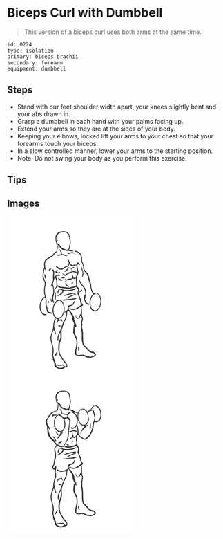 # Biceps Curl with Dumbbell
> This version of a biceps curl uses both arms at the same time.

``` 
id: 0224 
type: isolation 
primary: biceps brachii 
secondary: forearm 
equipment: dumbbell 
``` 

## Steps

 - Stand with our feet shoulder width apart, your knees slightly bent and your abs drawn in.
 - Grasp a dumbbell in each hand with your palms facing up.
 - Extend your arms so they are at the sides of your body.
 - Keeping your elbows, locked lift your arms to your chest so that your forearms touch your biceps.
 - In a slow controlled manner, lower your arms to the starting position.
 - Note: Do not swing your body as you perform this exercise.

## Tips


## Images

<svg width="221pt" height="275pt" viewBox="0 0 221 275" xmlns="http://www.w3.org/2000/svg">
  <g fill="#FFF">
    <path d="M0 0h221v275H0V0m83.84 37.02c.26 4.32-.04 9.31 3.68 12.35-.23 3.53.23 7.1-.39 10.61-4.23 1.48-7.01 5.11-9.72 8.45-4.47 1.31-8.1 4.36-11.39 7.54-2.42 3.49-2.48 8.07-1.56 12.08-2 4.7-2.63 9.81-3.07 14.86-.6 5.75 5.05 10.25 3.64 16.03-1.46 6.65-1.78 13.77.43 20.3-5.41 2.1-7.62 8.02-8.8 13.25-1.22 5.98.07 12.99 4.55 17.37 1.89 1.7 6.77 2.95 7.18-.59-3.56 1.15-7.39-.75-8.73-4.21-3.7-8.38-1.52-19.42 6.16-24.85 1.33 4.17.56 8.47.63 12.73 1.34 3.74 1.86 7.64 2.24 11.57 1.17 4.24 6.4 4.16 9.9 4.79-.82-4.06-6.51-1.74-8.13-4.97-.54-3.08-.32-6.31-1.64-9.21-1.35-2.83-.31-5.98-.52-8.95-.35-5.51-2.89-10.66-2.87-16.22-.43-6.11 1.53-11.99 2.32-17.98-.44.4-1.31 1.18-1.75 1.58-.9-4.22-3.77-8.12-2.85-12.59.66-3.28.72-6.66 1.73-9.85.54.64 1.61 1.94 2.15 2.59-.48-4.98-2.51-10.25-.45-15.12 2.36-3.35 5.88-5.84 9.62-7.48 2.53-.95 3.68-3.58 5.56-5.33 1.6-1.73 3.86-2.87 5.11-4.91 1.15-3.67 2.11-7.6 1.22-11.45.58.49 1.74 1.46 2.32 1.95 1.69 6.14 8.66 8.66 14.47 8.37-.13 1.48.21 2.84 1.03 4.07l-.68 2.13c-2.97 3.06-6.82-1.17-10.45-.05 1.31-3.42-1.84-5.85-3.49-8.43-.2-.13-.61-.4-.81-.54 1.53 2.85 2.33 6.02 3.89 8.85-2.6.55-5.21 1.12-7.82 1.65 1.29 2.04 3.73.61 5.55.42 3.32-.99 6.83-.15 9.87 1.31 1.82-.44 3.04-1.75 3.75-3.44 2.77-.84 5.53-2.12 8.5-1.83 2.06.38 3.41 2.42 5.47 2.67-2.15-1.13-4.34-2.32-5.67-4.45-2.74-.16-5.29.86-7.77 1.87-.04-1.42-.09-2.83-.15-4.24 2.92 1.02 5.99 1.75 9.07 1-1.51-2.7-5.53-.37-7.74-2.26 1.51-3.65 1.89-7.61 2.59-11.47.86-5.15-1.4-10.07-2.06-15.1-2.19-5.81-9.58-6.61-14.87-5.52-5.14.63-9.72 5.31-9.25 10.65m32.29 24.37c4.75-.6 9.7 2.65 11.46 7.06 1.71 3.12.82 6.74 1.19 10.1 1.5 3.33 3.48 6.67 3.28 10.47-.37 3.22 1.47 6.07 3.71 8.2 2.74 2.56 3.83 6.28 4.63 9.83 1.32 5.69 3.89 11.06 4.53 16.91.61 3.59 1.61 7.4 3.93 10.27l.39.59c-6.75 6.08-7.79 16.98-4.1 24.98 1.58 3.91 6.39 6.91 10.4 4.53 5.02-3.36 7.37-9.61 7.65-15.46.24-4.86-.52-10.31-4.13-13.88-2.38-2.28-5.96-2.24-8.86-1.23-1.5-3.88-4.08-7.41-4.14-11.72-.06-5.92-2.96-11.2-3.95-16.94-.45-2.09-1.15-4.14-2.22-6-1.59-2.69-4.94-4.1-5.79-7.26-.9-3.98-1.07-8.19-3.06-11.84-1.34-2.1-.84-4.63-.98-6.97.07-3.72-1.82-7.17-4.14-9.95-2.12-1.61-4.66-2.55-7.13-3.46-.89.59-1.77 1.19-2.67 1.77m-10.82 12.63c-.11 2.46 1.26 4.62 1.63 6.99-.24 1.36-.69 2.66-1.04 4-2.48 1.18-5.34 1.67-7.43 3.57-2.18 1.88-5.61 2.76-8.22 1.21-2.17-1.1-3.51-3.35-5.71-4.38-.07.36-.23 1.07-.31 1.43 2.88 4.55 9.65 7.74 14.35 3.84 1.88-2.26 4.84-2.52 7.31-3.75 1.53-1.66 2.19-3.88 3.11-5.9-.98-2.45-1.62-5.21-3.69-7.01m15.39 9.83l-2.5.36.7-1.05c-1.68.53-3.36 1.05-5.04 1.58-1.53-.59-2.99-1.5-4.66-1.59-.64 1.84 1.58 2.25 2.81 2.83 2.79.29 5.48-1 8.28-1.03-.22 4.51 2.2 8.65 1.68 13.15-.23 3.15-2.23 5.77-3.69 8.46-.96.1-1.92.21-2.87.32-.37-2.5-1.41-4.78-2.63-6.97.18 2.74.35 5.59-.94 8.12-2.97-.02-6.2-.38-8.53 1.87-1.05-.56-2.09-1.12-3.14-1.67l.24 1.94.66-1c.06 1.22.11 2.44.16 3.66l-1.25-.27c1 .89 2.02 1.76 3.05 2.62-.14-1.36-.31-2.72-.5-4.07 1.34.18 2.57-.14 3.68-.94 2.22-.08 4.56-.02 6.42-1.44 1.33-1.41 2.94-.37 4.41.16.51-.49 1.53-1.47 2.05-1.96-.04 4.29.76 8.53.83 12.82-4.16 2.55-9.13 2.67-13.67 4.18.26-.69.77-2.06 1.02-2.75-2.76-.99-4.58-3.32-5.84-5.87-.23.28-.7.84-.93 1.12.78 2.66 3.08 6.15 6.24 5.58-.71.53-1.41 1.07-2.11 1.6-5.63-2.08-12.38.17-17.21-4.01-.88-4.84.06-10.22-2.92-14.57.49-.53.99-1.04 1.49-1.56 1.95-.1 3.92-.12 5.87.07-.99-1.05-1.69-3.48-3.51-2.22-1.36.9-2.81.09-4.16-.33l.55 2.27-3.12-.32c1.02 3.15 3.33 5.81 3.76 9.15-.01 2.65.09 5.31.29 7.96-.45 2.64-2.51 4.66-3.74 6.96 2.33-.32 2.42-3.7 5.1-3.55-.21-.59-.63-1.77-.84-2.37 2.8 1.52 5.53 3.57 8.89 3.4 4.98-.1 9.93 2.22 14.86.72 3.24-.8 6.62-1.19 9.65-2.7 1.17 1.85 3.99 2.91 3.42 5.5-.04 2.03-.93 3.92-1.07 5.94 1.74 4.44 4.27 8.67 4.79 13.5.09 2.32 1.33 4.28 2.64 6.11-4.34 1.25-6.95 5.54-11.42 6.54-3.47 1.43-7.06-.18-10.4-1.16.22.38.66 1.14.88 1.53 6.25 4.55 14.52.25 19.58-4.21.13 4.56.42 9.11.53 13.67-.49-.11-1.46-.34-1.95-.46-.48 2.32-.93 4.84-2.79 6.5-2.6.33-4.43-2.3-4.72-4.62l-.86.04c.68 2.14 1.16 4.8 3.3 5.98 3.23.63 5.27-2.61 6.17-5.23.91 1.58 2.25 3.1 2.26 5.01.01 3.11-1.87 5.98-1.29 9.12.39 2.65-1.21 5.19-.51 7.84 1.14 5.22 1.83 10.56 1.33 15.9-.62 4.68 1.05 9.19 2.08 13.68 2.04 2.49 4.97 4.18 6.7 6.97 2.51 3.85 6.76 6.81 11.52 6.58.83 1.06 1.61 2.16 2.38 3.27-2.06 1.09-4 2.48-6.27 3.12-3.45-.68-7.21-.25-10.28-2.24-4.83-3.1-10.56.72-15.56-1.69-.17-4.64-.08-9.37 1.52-13.79.63-4.21.4-8.54-.03-12.77-.32-3.03-2.3-5.49-3.29-8.29-1.01-4.99-1.85-10.1-1.1-15.19.38.51 1.16 1.55 1.55 2.07.35-.16 1.07-.48 1.42-.64.53-4.77-3.97-8.23-3.71-13 .31-4.49-2.89-7.9-5.08-11.47-1.51-2.54-5.27-4.17-4.31-7.65-.48-2.25 1.99-2.79 3.42-3.75 4.49.65 5.38-4.2 7.06-7.19-.23-.25-.69-.76-.93-1.01-1.25 2.02-2.48 4.05-3.68 6.1-2.44.36-4.78 1.15-7.1 1.95-.66 2.21-.65 4.53-1 6.8-1.33 2.13-4.01 2.79-5.99 4.16 1.38-6.27.91-13.58-3.46-18.61-1.54-1.85-4.16-1.8-6.25-2.59-1.65.62-3.39 1.23-4.55 2.64-5.27 5.57-6.59 13.86-5.15 21.18.9 4.15 3.37 8.25 7.59 9.67.54.62 1.09 1.24 1.63 1.87l-1.27-.45c-.23 1.75-1.12 3.71-.09 5.39.24-.79.73-2.37.97-3.16 1.89-.49 3.76-1.03 5.66-1.51.67 1.11 1.5 2.08 2.49 2.9-.56-2-1.08-4.19-2.74-5.59-1.02 1.28-2.3 1.77-3.83 1.46-.21-.3-.62-.91-.83-1.22 5.52-1.01 8.4-6.49 9.8-11.41 1.01-.05 3.04-.13 4.05-.17-.7 5.37-1.52 11.01-4.75 15.53-3.33 6.41-4.16 13.93-8.13 20.07-2.03 3.64-2.51 7.87-2.65 11.96-.15 1.13.26 2.01 1.25 2.65.84-5.15.26-10.76 3.65-15.17.13 2.81.54 5.62.32 8.44-.36 3.61-2.42 6.71-3.32 10.17-1.16 8.8-.98 18.75 5.04 25.87 2.09 5.06 6.92 8.28 8.94 13.36-1.84 3.14-4.89.06-5.39-2.42-2.05.06-4.04.54-6.06.77-1.92-.05-4.39-1.04-5.36 1.33 3.46.37 6.98.58 10.39-.39.52.79 1.04 1.59 1.55 2.39-4.03 3.37-11.11 2.32-13.39-2.56-.72-6.03-4.07-11.29-5.13-17.25.21-3.36 1.36-6.68.72-10.06-.44-5.5-2.46-10.67-3.47-16.05-1.24-6.28 1.25-12.38 3.44-18.13 2.17 2.33 1.72 6.28 4.54 8.03-.77-4.21-2.47-8.2-3-12.47-1.59-4.99.78-10.06 2.42-14.72-.48-.15-1.42-.44-1.89-.58-2.17 5.67-2.61 11.71-3.07 17.7-1.71 5.31-3.91 10.56-4.55 16.15.51 6.29 2.81 12.27 3.84 18.48.52 3.86-.13 7.72-.82 11.51.94 2.52 1.54 5.09 1.34 7.81.96 2.71 2.85 5.15 2.73 8.16-.17 3.91 3.8 6.23 6.99 7.37 3.48.76 8.48 1.39 10.74-2.01 1.34-.1 2.79.06 4.02-.61 1.04-1.37.47-3.17.43-4.73-1.73-1.76-2.42-4.28-4.35-5.85-2.48-2.06-3.33-5.32-5.16-7.87-4.87-5.55-4.01-13.56-3.53-20.39.03-4.93 3.76-8.95 3.52-13.9.04-2.35-.13-4.69-.21-7.04-.41-6.42 2.8-12.29 4.43-18.3 4.08-5.31 5.24-12.1 5.4-18.64.76-.55 1.6-.86 2.51-.94 2.04 2.44 3.31 5.39 5.18 7.96 2.04 2.85.52 6.76 2.22 9.77.9 1.98 2.51 3.99 1.66 6.28-1.1 4.36-1.02 8.87-1.29 13.32 1.39 5.03 5.16 9.23 5.53 14.58 1.53 8.13-3.48 15.7-2.13 23.87 3.09 2.74 7.22 2.37 11.04 1.92 3.45-.58 6.16 1.84 9.16 3.02 2.42.08 4.83.43 7.25.49 3.31-1.14 7.38-1.92 8.87-5.53-1.15-1.81-2.51-3.48-4.14-4.87-7.95 1.04-10.64-8.12-16.6-11.34-3.08-8.34-.94-17.41-2.29-26.02-.62-2.5-1.39-4.98-1.32-7.59.24-.53.71-1.61.94-2.15-2.3-3.6 1.22-7.08.77-10.83-.16-2.42-2.28-4.34-1.88-6.85.36-4.7-.21-9.37-.84-14.02 1.03-.64 2.07-1.24 3.13-1.82-.74-1.55-1.69-2.98-2.87-4.22-.57-6.03-3.54-11.34-5.43-16.99.12-2.48 1.9-4.74 1.11-7.28-.3-1.67-2.06-2.5-2.94-3.85-.31-1.38-.31-2.81-.74-4.17-.22-3.62-.25-7.25-.13-10.88.19-3.48 2.86-6.38 2.82-9.88-.65-4.34-2.27-8.53-1.93-12.98 1.17-1.86 3.17.35 4.7.37-.68-2.22-3.24-3.16-3.63-5.55-1.07 1.51-1.62 3.29-2.32 4.99m10.32 13.08c-.1 3.12-.91 6.19-.82 9.32 4.77-6.35.53-14.2-1.92-20.59-.75 4.05 2.01 7.46 2.74 11.27m-21.44-6.37c.72.57 1.45 1.14 2.17 1.71.16.72.48 2.17.65 2.9-1.27 1.19-2.94 1.35-4.56 1.65-1.33 1.15-2.69 2.25-4.49 2.48-.62.77-1.24 1.55-1.85 2.33-1.88-.84-3.69-1.83-5.58-2.65.72 2.73 3.36 3.87 5.83 4.58 1.01-1.99 2.84-3.08 4.9-3.76 1.88-1.63 4.55-1.62 6.51-3.11 2.72.33 5.5.49 7.99 1.76-.79-3.6-5.15-3.36-7.97-2.84.58-1.87-.38-3.36-1.74-4.53.73-.45 2.19-1.33 2.92-1.77 1.25.38 2.5.76 3.76 1.15-.86-.84-1.72-1.68-2.57-2.53-2.49.02-3.41 3.02-5.97 2.63m-6 .97c-.89 2.23-2.88 3.57-4.48 5.24 1.74-.11 3.16-1.19 4.64-1.99 1.13-2.31 2.77-4.31 4.68-6.01-2.09-.29-4.03.83-4.84 2.76m-31.02.23c-.13 1.15-.24 2.31-.31 3.46 1.55-1.59 3.42-2.88 4.72-4.7-1.5.26-3.03.54-4.41 1.24m5.77.64c-.76 1.99 2.14 3.46 1.6 5.56-.59 3.66-.63 7.36-.39 11.06.28 4.89-4.24 8.59-3.65 13.5.42-.86 1.26-2.57 1.69-3.43 2.54 3.41 2.27 7.94 2.36 11.98.36 3.82-2.31 7.12-2.02 10.92.07 3.16 1.23 6.16 2.53 9l.91-.84c-.76-3.9-2.48-7.97-.99-11.93 2.58-6.91.77-14.36-1.2-21.15 1.58-3.23 1.38-7.15 3.2-10.16-2.81-3.53.5-7.94-1.06-11.83-.39-1.33-1.17-3.78-2.98-2.68m5.57 2.58l.16 2.66c2.73 1.91 5.96 1.6 8.96.57-.95-.64-1.83-2.11-3.12-1.23-1.96 1.01-4.59.18-4.86-2.21.66-.08 1.98-.25 2.64-.33-.2-.38-.58-1.16-.78-1.54-1 .69-2 1.38-3 2.08m-19.68 5.53c1.18 2.38-.07 6.06 2.34 7.6l.9-4.01c-.88-1.34-1.28-3.52-3.24-3.59m30.39 6.62c2.23.84 5.6.86 5.8-2.3-.85.21-2.54.62-3.39.82-1.5-.34-2.84-.41-2.41 1.48m1.43 3.43c-2.58-.97-4.99-2.31-7.22-3.93-1.04 3.59 4.82 6.66 7.22 3.93m28.47-1.41c.76 3.12 1.81 6.21 3.3 9.06 2.3 2.47 4.59 4.99 6.26 7.95 1.44 3.13 1.61 6.68 1.58 10.08-1.67-.35-2.98-.07-1.55 1.34-.35 2.28-1.31 4.66-.49 6.95 1.17 3.17 1.67 7.59 5.84 8.02.35.56 1.06 1.69 1.42 2.25.35-.7 1.06-2.12 1.42-2.82-1.44-.64-2.98-1.11-4.32-1.93-.92-2-1.65-4.09-2.78-5.98-.01-4.14 2.52-7.86 1.9-12.06.21-5.91-3.85-10.6-7.74-14.54-1.57-2.8-2.6-5.94-4.84-8.32m-11.96 5.27c-1.17.57-.95 3.65.65 2.27 1.91-.98 1.68-4.75-.65-2.27M102.97 128c-4.59.16-8.75-2.12-13.24-2.7-1.15 2.93-3.78 6.46-1.44 9.48.43-2.75 1.02-5.51 2.59-7.87 1.75.57 3.52 1.06 5.3 1.51-.52 5.44-6.38 6.92-9.98 9.85 2.77.77 5.04-1.52 7.37-2.61 2.56-1.17 3.75-3.86 3.94-6.53 6.4 1.82 13.1.5 19.26-1.56 1.67-.5 2.48-2.17 3.5-3.42-5.35 2.57-11.35 4.04-17.3 3.85m22.16 4.17c1.88-1.31 5.34-2.4 4.75-5.23-2.19 1.08-4.26 2.69-4.75 5.23m-42.71-1.39c.69 6.09-.13 12.16-.25 18.25 3.16-5.23 2.58-11.77 1.41-17.49l-1.16-.76m19.35 5.01c-1.42.3-2.56 1.19-3.35 2.39 5.34-.99 10.51-2.78 15.86-3.67 1.75-.42 4.95.86 5.2-1.9-6.03.03-11.99 1.33-17.71 3.18m6.54 2.71c-2.1 1.12-4.5 2.14-5.62 4.4 3.41-1.22 6.38-3.42 9.84-4.52 2.44-1.12 5.48-1.42 7.17-3.72-4.01.51-7.77 2.11-11.39 3.84m-12.1 6.22c.17.33.51.99.68 1.33 1.39.02 2.78-.02 4.17-.13 5.8-1.26 11.83-.73 17.6-2.28 1.26-.61 2.1-1.79 3.08-2.74-8.27 2.6-17.02 2.54-25.53 3.82m-18.7 5.34c-.18-2.83-.53-5.66-1.13-8.44-1.77 2.68-.46 6.01 1.13 8.44m-6.78-2.92c-.55 1.01-.62 2.79.44 3.49 2.01-.07 1.56-4.52-.44-3.49m-18.42 5.1c.4.66.4.66 0 0M88.78 189c-.59 2.81 3.68 2.77 4.27.49-1.42-.18-2.85-.35-4.27-.49m34.54 37.32c-.6 2.69-.49 5.45 1.07 7.81.33-.12.98-.35 1.3-.47-.54-1.18-1.07-2.37-1.6-3.56.15-1.34.84-2.99-.77-3.78m-40.85 16.4c2.48-.35 3.2-3.12 3.92-5.12.55-.91 1.1-1.83 1.63-2.76-3.59.55-4.49 4.96-5.55 7.88z"/>
    <path d="M87.71 31.66c3.45-3.98 9.28-4.65 14.19-3.81 1.92 1.13 3.61 2.73 4.73 4.67.78 2.47.9 5.1 1.62 7.59 1.5 4.57-.1 9.28-.93 13.81-.23 2.59-3.2 5.01-5.71 3.55-3.24-1.56-7.66-2.21-9.15-5.95-.8-3.19-4.75-3.51-6.1-6.37.57-1.33 1.12-2.67 1.65-4.01l-2.72.52c-.34-3.47.03-7.27 2.42-10zM147.73 138.84c1.74-2.48 4.54-3.78 7.05-5.3 2.4 1.48 4.87 3.23 5.83 6.01 2.49 6.45 1.74 14.27-2.27 19.95-1.66 2.18-4.34 4.43-7.27 3.53-4.08-1.56-6.05-6.02-6.31-10.13-.33-4.79.09-10.04 2.97-14.06zM80.6 166.83c-1.41-8.09 1.66-17.95 10-20.97 3.55 1.66 6.17 4.85 7.01 8.69 1.2 5.87.64 12.42-2.76 17.5-1.94 2.68-5.33 5.05-8.76 3.76-3.38-1.64-4.92-5.47-5.49-8.98z"/>
  </g>
  <g fill="#333">
    <path d="M83.84 37.02c-.47-5.34 4.11-10.02 9.25-10.65 5.29-1.09 12.68-.29 14.87 5.52.66 5.03 2.92 9.95 2.06 15.1-.7 3.86-1.08 7.82-2.59 11.47 2.21 1.89 6.23-.44 7.74 2.26-3.08.75-6.15.02-9.07-1 .06 1.41.11 2.82.15 4.24 2.48-1.01 5.03-2.03 7.77-1.87 1.33 2.13 3.52 3.32 5.67 4.45-2.06-.25-3.41-2.29-5.47-2.67-2.97-.29-5.73.99-8.5 1.83-.71 1.69-1.93 3-3.75 3.44-3.04-1.46-6.55-2.3-9.87-1.31-1.82.19-4.26 1.62-5.55-.42 2.61-.53 5.22-1.1 7.82-1.65-1.56-2.83-2.36-6-3.89-8.85.2.14.61.41.81.54 1.65 2.58 4.8 5.01 3.49 8.43 3.63-1.12 7.48 3.11 10.45.05l.68-2.13c-.82-1.23-1.16-2.59-1.03-4.07-5.81.29-12.78-2.23-14.47-8.37-.58-.49-1.74-1.46-2.32-1.95.89 3.85-.07 7.78-1.22 11.45-1.25 2.04-3.51 3.18-5.11 4.91-1.88 1.75-3.03 4.38-5.56 5.33-3.74 1.64-7.26 4.13-9.62 7.48-2.06 4.87-.03 10.14.45 15.12-.54-.65-1.61-1.95-2.15-2.59-1.01 3.19-1.07 6.57-1.73 9.85-.92 4.47 1.95 8.37 2.85 12.59.44-.4 1.31-1.18 1.75-1.58-.79 5.99-2.75 11.87-2.32 17.98-.02 5.56 2.52 10.71 2.87 16.22.21 2.97-.83 6.12.52 8.95 1.32 2.9 1.1 6.13 1.64 9.21 1.62 3.23 7.31.91 8.13 4.97-3.5-.63-8.73-.55-9.9-4.79-.38-3.93-.9-7.83-2.24-11.57-.07-4.26.7-8.56-.63-12.73-7.68 5.43-9.86 16.47-6.16 24.85 1.34 3.46 5.17 5.36 8.73 4.21-.41 3.54-5.29 2.29-7.18.59-4.48-4.38-5.77-11.39-4.55-17.37 1.18-5.23 3.39-11.15 8.8-13.25-2.21-6.53-1.89-13.65-.43-20.3 1.41-5.78-4.24-10.28-3.64-16.03.44-5.05 1.07-10.16 3.07-14.86-.92-4.01-.86-8.59 1.56-12.08 3.29-3.18 6.92-6.23 11.39-7.54 2.71-3.34 5.49-6.97 9.72-8.45.62-3.51.16-7.08.39-10.61-3.72-3.04-3.42-8.03-3.68-12.35m3.87-5.36c-2.39 2.73-2.76 6.53-2.42 10l2.72-.52c-.53 1.34-1.08 2.68-1.65 4.01 1.35 2.86 5.3 3.18 6.1 6.37 1.49 3.74 5.91 4.39 9.15 5.95 2.51 1.46 5.48-.96 5.71-3.55.83-4.53 2.43-9.24.93-13.81-.72-2.49-.84-5.12-1.62-7.59-1.12-1.94-2.81-3.54-4.73-4.67-4.91-.84-10.74-.17-14.19 3.81z"/>
    <path d="M116.13 61.39c.9-.58 1.78-1.18 2.67-1.77 2.47.91 5.01 1.85 7.13 3.46 2.32 2.78 4.21 6.23 4.14 9.95.14 2.34-.36 4.87.98 6.97 1.99 3.65 2.16 7.86 3.06 11.84.85 3.16 4.2 4.57 5.79 7.26 1.07 1.86 1.77 3.91 2.22 6 .99 5.74 3.89 11.02 3.95 16.94.06 4.31 2.64 7.84 4.14 11.72 2.9-1.01 6.48-1.05 8.86 1.23 3.61 3.57 4.37 9.02 4.13 13.88-.28 5.85-2.63 12.1-7.65 15.46-4.01 2.38-8.82-.62-10.4-4.53-3.69-8-2.65-18.9 4.1-24.98l-.39-.59c-2.32-2.87-3.32-6.68-3.93-10.27-.64-5.85-3.21-11.22-4.53-16.91-.8-3.55-1.89-7.27-4.63-9.83-2.24-2.13-4.08-4.98-3.71-8.2.2-3.8-1.78-7.14-3.28-10.47-.37-3.36.52-6.98-1.19-10.1-1.76-4.41-6.71-7.66-11.46-7.06m31.6 77.45c-2.88 4.02-3.3 9.27-2.97 14.06.26 4.11 2.23 8.57 6.31 10.13 2.93.9 5.61-1.35 7.27-3.53 4.01-5.68 4.76-13.5 2.27-19.95-.96-2.78-3.43-4.53-5.83-6.01-2.51 1.52-5.31 2.82-7.05 5.3zM105.31 74.02c2.07 1.8 2.71 4.56 3.69 7.01-.92 2.02-1.58 4.24-3.11 5.9-2.47 1.23-5.43 1.49-7.31 3.75-4.7 3.9-11.47.71-14.35-3.84.08-.36.24-1.07.31-1.43 2.2 1.03 3.54 3.28 5.71 4.38 2.61 1.55 6.04.67 8.22-1.21 2.09-1.9 4.95-2.39 7.43-3.57.35-1.34.8-2.64 1.04-4-.37-2.37-1.74-4.53-1.63-6.99z"/>
    <path d="M120.7 83.85c.7-1.7 1.25-3.48 2.32-4.99.39 2.39 2.95 3.33 3.63 5.55-1.53-.02-3.53-2.23-4.7-.37-.34 4.45 1.28 8.64 1.93 12.98.04 3.5-2.63 6.4-2.82 9.88-.12 3.63-.09 7.26.13 10.88.43 1.36.43 2.79.74 4.17.88 1.35 2.64 2.18 2.94 3.85.79 2.54-.99 4.8-1.11 7.28 1.89 5.65 4.86 10.96 5.43 16.99 1.18 1.24 2.13 2.67 2.87 4.22-1.06.58-2.1 1.18-3.13 1.82.63 4.65 1.2 9.32.84 14.02-.4 2.51 1.72 4.43 1.88 6.85.45 3.75-3.07 7.23-.77 10.83-.23.54-.7 1.62-.94 2.15-.07 2.61.7 5.09 1.32 7.59 1.35 8.61-.79 17.68 2.29 26.02 5.96 3.22 8.65 12.38 16.6 11.34 1.63 1.39 2.99 3.06 4.14 4.87-1.49 3.61-5.56 4.39-8.87 5.53-2.42-.06-4.83-.41-7.25-.49-3-1.18-5.71-3.6-9.16-3.02-3.82.45-7.95.82-11.04-1.92-1.35-8.17 3.66-15.74 2.13-23.87-.37-5.35-4.14-9.55-5.53-14.58.27-4.45.19-8.96 1.29-13.32.85-2.29-.76-4.3-1.66-6.28-1.7-3.01-.18-6.92-2.22-9.77-1.87-2.57-3.14-5.52-5.18-7.96-.91.08-1.75.39-2.51.94-.16 6.54-1.32 13.33-5.4 18.64-1.63 6.01-4.84 11.88-4.43 18.3.08 2.35.25 4.69.21 7.04.24 4.95-3.49 8.97-3.52 13.9-.48 6.83-1.34 14.84 3.53 20.39 1.83 2.55 2.68 5.81 5.16 7.87 1.93 1.57 2.62 4.09 4.35 5.85.04 1.56.61 3.36-.43 4.73-1.23.67-2.68.51-4.02.61-2.26 3.4-7.26 2.77-10.74 2.01-3.19-1.14-7.16-3.46-6.99-7.37.12-3.01-1.77-5.45-2.73-8.16.2-2.72-.4-5.29-1.34-7.81.69-3.79 1.34-7.65.82-11.51-1.03-6.21-3.33-12.19-3.84-18.48.64-5.59 2.84-10.84 4.55-16.15.46-5.99.9-12.03 3.07-17.7.47.14 1.41.43 1.89.58-1.64 4.66-4.01 9.73-2.42 14.72.53 4.27 2.23 8.26 3 12.47-2.82-1.75-2.37-5.7-4.54-8.03-2.19 5.75-4.68 11.85-3.44 18.13 1.01 5.38 3.03 10.55 3.47 16.05.64 3.38-.51 6.7-.72 10.06 1.06 5.96 4.41 11.22 5.13 17.25 2.28 4.88 9.36 5.93 13.39 2.56-.51-.8-1.03-1.6-1.55-2.39-3.41.97-6.93.76-10.39.39.97-2.37 3.44-1.38 5.36-1.33 2.02-.23 4.01-.71 6.06-.77.5 2.48 3.55 5.56 5.39 2.42-2.02-5.08-6.85-8.3-8.94-13.36-6.02-7.12-6.2-17.07-5.04-25.87.9-3.46 2.96-6.56 3.32-10.17.22-2.82-.19-5.63-.32-8.44-3.39 4.41-2.81 10.02-3.65 15.17-.99-.64-1.4-1.52-1.25-2.65.14-4.09.62-8.32 2.65-11.96 3.97-6.14 4.8-13.66 8.13-20.07 3.23-4.52 4.05-10.16 4.75-15.53-1.01.04-3.04.12-4.05.17-1.4 4.92-4.28 10.4-9.8 11.41.21.31.62.92.83 1.22 1.53.31 2.81-.18 3.83-1.46 1.66 1.4 2.18 3.59 2.74 5.59-.99-.82-1.82-1.79-2.49-2.9-1.9.48-3.77 1.02-5.66 1.51-.24.79-.73 2.37-.97 3.16-1.03-1.68-.14-3.64.09-5.39l1.27.45c-.54-.63-1.09-1.25-1.63-1.87-4.22-1.42-6.69-5.52-7.59-9.67-1.44-7.32-.12-15.61 5.15-21.18 1.16-1.41 2.9-2.02 4.55-2.64 2.09.79 4.71.74 6.25 2.59 4.37 5.03 4.84 12.34 3.46 18.61 1.98-1.37 4.66-2.03 5.99-4.16.35-2.27.34-4.59 1-6.8 2.32-.8 4.66-1.59 7.1-1.95 1.2-2.05 2.43-4.08 3.68-6.1.24.25.7.76.93 1.01-1.68 2.99-2.57 7.84-7.06 7.19-1.43.96-3.9 1.5-3.42 3.75-.96 3.48 2.8 5.11 4.31 7.65 2.19 3.57 5.39 6.98 5.08 11.47-.26 4.77 4.24 8.23 3.71 13-.35.16-1.07.48-1.42.64-.39-.52-1.17-1.56-1.55-2.07-.75 5.09.09 10.2 1.1 15.19.99 2.8 2.97 5.26 3.29 8.29.43 4.23.66 8.56.03 12.77-1.6 4.42-1.69 9.15-1.52 13.79 5 2.41 10.73-1.41 15.56 1.69 3.07 1.99 6.83 1.56 10.28 2.24 2.27-.64 4.21-2.03 6.27-3.12-.77-1.11-1.55-2.21-2.38-3.27-4.76.23-9.01-2.73-11.52-6.58-1.73-2.79-4.66-4.48-6.7-6.97-1.03-4.49-2.7-9-2.08-13.68.5-5.34-.19-10.68-1.33-15.9-.7-2.65.9-5.19.51-7.84-.58-3.14 1.3-6.01 1.29-9.12-.01-1.91-1.35-3.43-2.26-5.01-.9 2.62-2.94 5.86-6.17 5.23-2.14-1.18-2.62-3.84-3.3-5.98l.86-.04c.29 2.32 2.12 4.95 4.72 4.62 1.86-1.66 2.31-4.18 2.79-6.5.49.12 1.46.35 1.95.46-.11-4.56-.4-9.11-.53-13.67-5.06 4.46-13.33 8.76-19.58 4.21-.22-.39-.66-1.15-.88-1.53 3.34.98 6.93 2.59 10.4 1.16 4.47-1 7.08-5.29 11.42-6.54-1.31-1.83-2.55-3.79-2.64-6.11-.52-4.83-3.05-9.06-4.79-13.5.14-2.02 1.03-3.91 1.07-5.94.57-2.59-2.25-3.65-3.42-5.5-3.03 1.51-6.41 1.9-9.65 2.7-4.93 1.5-9.88-.82-14.86-.72-3.36.17-6.09-1.88-8.89-3.4.21.6.63 1.78.84 2.37-2.68-.15-2.77 3.23-5.1 3.55 1.23-2.3 3.29-4.32 3.74-6.96-.2-2.65-.3-5.31-.29-7.96-.43-3.34-2.74-6-3.76-9.15l3.12.32-.55-2.27c1.35.42 2.8 1.23 4.16.33 1.82-1.26 2.52 1.17 3.51 2.22-1.95-.19-3.92-.17-5.87-.07-.5.52-1 1.03-1.49 1.56 2.98 4.35 2.04 9.73 2.92 14.57 4.83 4.18 11.58 1.93 17.21 4.01.7-.53 1.4-1.07 2.11-1.6-3.16.57-5.46-2.92-6.24-5.58.23-.28.7-.84.93-1.12 1.26 2.55 3.08 4.88 5.84 5.87-.25.69-.76 2.06-1.02 2.75 4.54-1.51 9.51-1.63 13.67-4.18-.07-4.29-.87-8.53-.83-12.82-.52.49-1.54 1.47-2.05 1.96-1.47-.53-3.08-1.57-4.41-.16-1.86 1.42-4.2 1.36-6.42 1.44-1.11.8-2.34 1.12-3.68.94.19 1.35.36 2.71.5 4.07-1.03-.86-2.05-1.73-3.05-2.62l1.25.27c-.05-1.22-.1-2.44-.16-3.66l-.66 1-.24-1.94c1.05.55 2.09 1.11 3.14 1.67 2.33-2.25 5.56-1.89 8.53-1.87 1.29-2.53 1.12-5.38.94-8.12 1.22 2.19 2.26 4.47 2.63 6.97.95-.11 1.91-.22 2.87-.32 1.46-2.69 3.46-5.31 3.69-8.46.52-4.5-1.9-8.64-1.68-13.15-2.8.03-5.49 1.32-8.28 1.03-1.23-.58-3.45-.99-2.81-2.83 1.67.09 3.13 1 4.66 1.59 1.68-.53 3.36-1.05 5.04-1.58l-.7 1.05 2.5-.36m-40.1 82.98c.57 3.51 2.11 7.34 5.49 8.98 3.43 1.29 6.82-1.08 8.76-3.76 3.4-5.08 3.96-11.63 2.76-17.5-.84-3.84-3.46-7.03-7.01-8.69-8.34 3.02-11.41 12.88-10 20.97z"/>
    <path d="M131.02 96.93c-.73-3.81-3.49-7.22-2.74-11.27 2.45 6.39 6.69 14.24 1.92 20.59-.09-3.13.72-6.2.82-9.32zM109.58 90.56c2.56.39 3.48-2.61 5.97-2.63.85.85 1.71 1.69 2.57 2.53-1.26-.39-2.51-.77-3.76-1.15-.73.44-2.19 1.32-2.92 1.77 1.36 1.17 2.32 2.66 1.74 4.53 2.82-.52 7.18-.76 7.97 2.84-2.49-1.27-5.27-1.43-7.99-1.76-1.96 1.49-4.63 1.48-6.51 3.11-2.06.68-3.89 1.77-4.9 3.76-2.47-.71-5.11-1.85-5.83-4.58 1.89.82 3.7 1.81 5.58 2.65.61-.78 1.23-1.56 1.85-2.33 1.8-.23 3.16-1.33 4.49-2.48 1.62-.3 3.29-.46 4.56-1.65-.17-.73-.49-2.18-.65-2.9-.72-.57-1.45-1.14-2.17-1.71z"/>
    <path d="M103.58 91.53c.81-1.93 2.75-3.05 4.84-2.76-1.91 1.7-3.55 3.7-4.68 6.01-1.48.8-2.9 1.88-4.64 1.99 1.6-1.67 3.59-3.01 4.48-5.24zM72.56 91.76c1.38-.7 2.91-.98 4.41-1.24-1.3 1.82-3.17 3.11-4.72 4.7.07-1.15.18-2.31.31-3.46zM78.33 92.4c1.81-1.1 2.59 1.35 2.98 2.68 1.56 3.89-1.75 8.3 1.06 11.83-1.82 3.01-1.62 6.93-3.2 10.16 1.97 6.79 3.78 14.24 1.2 21.15-1.49 3.96.23 8.03.99 11.93l-.91.84c-1.3-2.84-2.46-5.84-2.53-9-.29-3.8 2.38-7.1 2.02-10.92-.09-4.04.18-8.57-2.36-11.98-.43.86-1.27 2.57-1.69 3.43-.59-4.91 3.93-8.61 3.65-13.5-.24-3.7-.2-7.4.39-11.06.54-2.1-2.36-3.57-1.6-5.56zM83.9 94.98c1-.7 2-1.39 3-2.08.2.38.58 1.16.78 1.54-.66.08-1.98.25-2.64.33.27 2.39 2.9 3.22 4.86 2.21 1.29-.88 2.17.59 3.12 1.23-3 1.03-6.23 1.34-8.96-.57l-.16-2.66zM64.22 100.51c1.96.07 2.36 2.25 3.24 3.59l-.9 4.01c-2.41-1.54-1.16-5.22-2.34-7.6zM94.61 107.13c-.43-1.89.91-1.82 2.41-1.48.85-.2 2.54-.61 3.39-.82-.2 3.16-3.57 3.14-5.8 2.3zM96.04 110.56c-2.4 2.73-8.26-.34-7.22-3.93 2.23 1.62 4.64 2.96 7.22 3.93zM124.51 109.15c2.24 2.38 3.27 5.52 4.84 8.32 3.89 3.94 7.95 8.63 7.74 14.54.62 4.2-1.91 7.92-1.9 12.06 1.13 1.89 1.86 3.98 2.78 5.98 1.34.82 2.88 1.29 4.32 1.93-.36.7-1.07 2.12-1.42 2.82-.36-.56-1.07-1.69-1.42-2.25-4.17-.43-4.67-4.85-5.84-8.02-.82-2.29.14-4.67.49-6.95-1.43-1.41-.12-1.69 1.55-1.34.03-3.4-.14-6.95-1.58-10.08-1.67-2.96-3.96-5.48-6.26-7.95-1.49-2.85-2.54-5.94-3.3-9.06zM112.55 114.42c2.33-2.48 2.56 1.29.65 2.27-1.6 1.38-1.82-1.7-.65-2.27zM102.97 128c5.95.19 11.95-1.28 17.3-3.85-1.02 1.25-1.83 2.92-3.5 3.42-6.16 2.06-12.86 3.38-19.26 1.56-.19 2.67-1.38 5.36-3.94 6.53-2.33 1.09-4.6 3.38-7.37 2.61 3.6-2.93 9.46-4.41 9.98-9.85a81.91 81.91 0 0 1-5.3-1.51c-1.57 2.36-2.16 5.12-2.59 7.87-2.34-3.02.29-6.55 1.44-9.48 4.49.58 8.65 2.86 13.24 2.7z"/>
    <path d="M125.13 132.17c.49-2.54 2.56-4.15 4.75-5.23.59 2.83-2.87 3.92-4.75 5.23zM82.42 130.78l1.16.76c1.17 5.72 1.75 12.26-1.41 17.49.12-6.09.94-12.16.25-18.25zM101.77 135.79c5.72-1.85 11.68-3.15 17.71-3.18-.25 2.76-3.45 1.48-5.2 1.9-5.35.89-10.52 2.68-15.86 3.67.79-1.2 1.93-2.09 3.35-2.39zM108.31 138.5c3.62-1.73 7.38-3.33 11.39-3.84-1.69 2.3-4.73 2.6-7.17 3.72-3.46 1.1-6.43 3.3-9.84 4.52 1.12-2.26 3.52-3.28 5.62-4.4zM96.21 144.72c8.51-1.28 17.26-1.22 25.53-3.82-.98.95-1.82 2.13-3.08 2.74-5.77 1.55-11.8 1.02-17.6 2.28-1.39.11-2.78.15-4.17.13-.17-.34-.51-1-.68-1.33zM77.51 150.06c-1.59-2.43-2.9-5.76-1.13-8.44.6 2.78.95 5.61 1.13 8.44zM70.73 147.14c2-1.03 2.45 3.42.44 3.49-1.06-.7-.99-2.48-.44-3.49zM52.31 152.24c.4.66.4.66 0 0zM88.78 189c1.42.14 2.85.31 4.27.49-.59 2.28-4.86 2.32-4.27-.49zM123.32 226.32c1.61.79.92 2.44.77 3.78.53 1.19 1.06 2.38 1.6 3.56-.32.12-.97.35-1.3.47-1.56-2.36-1.67-5.12-1.07-7.81zM82.47 242.72c1.06-2.92 1.96-7.33 5.55-7.88-.53.93-1.08 1.85-1.63 2.76-.72 2-1.44 4.77-3.92 5.12z"/>
  </g>
</svg>

<svg width="221pt" height="275pt" viewBox="0 0 221 275" xmlns="http://www.w3.org/2000/svg">
  <g fill="#FFF">
    <path d="M0 0h221v275H0V0m85.82 31.88c-3.25 4.39-1.31 10-.8 14.93l2.74 3.1c-.34 4.28.69 9.76-3.68 12.34-2.82.33-5.31 1.75-7.67 3.23-3.67 3.16-5.71 7.64-8.29 11.64-2.19 3.9-.28 8.1.79 11.98.77 6.18.45 12.82 3.65 18.4 3.8 5.15 9.16 8.98 12.71 14.32-.89 2.15-2.46 3.92-3.4 6.03-.73 2.74.56 5.45.93 8.15.98 5.65-2.01 10.93-2.1 16.54.07 2.94-2.13 5.04-3.26 7.55 1.05 1.53 2.3 2.91 3.51 4.32.5-.36 1.51-1.07 2.01-1.43-.5 3.68-.25 7.39.02 11.07.39 3.49-1.55 6.59-2.09 9.94-.86 3.64-.7 7.41-1.3 11.07-1.61 4.87-3.52 9.7-4.21 14.81-.35 7.9 4.09 15.16 3.68 23.07-.01 2.47-.25 4.94-.99 7.31.51 1.6 1.03 3.2 1.55 4.8-.94 3.97 2.26 7.15 2.58 10.96.16 2.26.87 4.65 3.04 5.77 3.45 2.99 8.35 2.78 12.58 2.1 1.96-2.22 6.79-1.2 6.91-4.82-.22-4.9-5.15-7.58-7.18-11.67-1.54-3.08-3.68-5.82-5.03-8.98-2.39-7.95-1.56-16.76 1.57-24.39 2.27-6.17-.59-12.89 1.43-19.1 1.62-4.99 2.77-10.25 5.73-14.66 2.56-4.37 2.94-9.59 3.09-14.54.91-.88 1.8-1.76 2.69-2.65 1.38 3.09 3.29 5.89 5.09 8.75 1.93 2.94.88 6.74 2.28 9.86 1.62 3.55 3.09 7.18 5.08 10.55 2.67-4.69-2.64-8.52-2.65-13.2.11-5.06-2.99-9.19-5.67-13.18-1.42-1.99-4.47-2.91-4.27-5.82 2.67.96 5.16 3.11 8.17 2.65 4.93-.32 9.35-2.95 13.1-6 .28 4.29.48 8.59.81 12.87l-2 .12c-.78 2.3-1.23 4.89-3.02 6.68-2.74-.14-3.92-2.83-4.91-4.96-.18.02-.55.06-.73.09.98 2.22 1.39 5.06 3.68 6.37 3.42.21 4.75-3.33 6.3-5.67.81 1.87 2.06 3.75 1.69 5.9-1.09 6.58-2.33 13.42-.78 20.04 1.7 8.32-.95 17.14 2.47 25.17 2.84 2.89 5.85 5.62 8.27 8.89 2.42 3.17 6.29 4.73 10.18 5.07.65.89 1.31 1.77 1.9 2.71-2.17 1.29-4.31 3.46-7.05 2.96-1.98-.17-3.96-.31-5.91-.62-2.66-.92-5.09-2.81-8.04-2.57-3.68-.24-7.94 1.45-11.03-1.25.38-4.48.31-9.13 2.03-13.36.05-4.11.32-8.23-.18-12.32-.42-3.54-3.37-6.17-3.71-9.73-.58-4.22-1.64-8.52-.68-12.78-.45-.79-.91-1.57-1.39-2.35-.89 4.62-1.5 9.35-1.12 14.05 1.53 4.83 5.18 8.88 5.48 14.12 1.67 7.94-4.11 15.46-1.92 23.34 2.82 2.85 6.95 2.36 10.52 1.75 4.01-.71 7.02 3.02 10.9 3.11 1.98.05 3.94.69 5.93.52 3.23-1.21 6.93-2.25 8.55-5.63-1.2-1.36-2.26-2.87-3.7-4-2.03-.67-4.33-.61-6.15-1.86-3.8-2.44-5.89-6.68-9.53-9.31-1.94-1.35-2.35-3.84-2.82-5.98-.79-6.61-.02-13.3-.84-19.91-1.4-6.32-1.35-12.98.18-19.26.59-3.07-1.7-5.76-1.48-8.81.06-4.52-.08-9.05-.83-13.51 1.41-.83 2.46-2.01 2.7-3.67-3.44-2.16-2.78-6.45-4.12-9.77-1.27-3.33-2.84-6.59-3.69-10.05.42-2.36 1.48-4.71.84-7.13-.75-1.43-1.89-2.6-2.65-4.01-1.28-5.84-1.86-12-.45-17.88l1.64.12c1.69 3.37 5.29 4.94 8.21 7.03 2.61 1.92 5.96.53 7.82-1.73 5.38-4.09 8.1-10.58 9.91-16.89.74-3.71 1-7.49 1.97-11.15 3.37 1.29 7.27.39 9.41-2.59 3.62-5.5 3.38-12.82 1.13-18.8-1.65-4.13-5.93-8.55-10.76-6.9-3.96.72-5.34 4.72-6.63 7.97-2.02.67-5.22.21-4.96 3.3 2.92-1.2 5.87-2.37 9.03-2.75.89 3.84 2.04 7.62 2.98 11.45.6 4.49-2.61 8.32-2.99 12.71-.83 6.9-2.9 13.94-7.34 19.41-2.32 2.14-4.37 5.51-7.98 5.06-2.14-1.83-4.51-3.38-6.96-4.78-.81-1.45-1.5-3.01-2.66-4.22 1.05-4.57-.75-9.03-1.48-13.48l-1.09.21c1.69-4.32 1.35-8.93 1.09-13.44.96 3.73 1.61 7.85 4.59 10.6 1.9 2.13 4.72 2.88 7.4 3.44 5.32-2.47 8.51-8.63 7.54-14.32-1.69-3.58-.54-7.92-2.88-11.23-1.97-2.98-5.55-5.92-9.33-4.43-3.6.45-5.47 3.77-6.64 6.82-2.54-1.34-5.39-2.1-7.68-3.89-2.02-1.88-4.98-1.56-7.5-2.14 1.87-6.42 3.93-13.43 1.85-20.06-.65-2.41-.79-4.95-1.63-7.31-1.59-2.78-4.62-4.83-7.89-4.76-5.05-.56-11.01.14-14.21 4.58m58.73 50.64c-.74 4.45-2.39 9.51-.25 13.78.82-4.48 1.61-9.33.25-13.78m-12.78 9.27c-1.94 3.26-4.83 6.3-4.77 10.33 2.65-7.28 10.09-10.81 14.17-17.06-3.08 2.32-7.46 3.13-9.4 6.73m-6.17 142.66c-.56-2.89-1.03-5.8-1.36-8.72-1.88 2.89-1.21 6.49 1.36 8.72z"/>
    <path d="M88.97 31.78c3.63-3.23 8.68-3.35 13.27-3.18 2 1.84 4.65 3.55 5.03 6.49.67 3.96 2.1 7.87 1.66 11.94-.39 3.52-1.02 7.03-2.22 10.38-.71.34-2.13 1.04-2.84 1.39-2.84-.91-5.75-1.69-8.42-3.05-1.89-1.34-2.67-3.61-3.58-5.63-1.69-1.03-3.41-2.04-4.88-3.37.01-1.66.63-3.23 1.04-4.82l-2.43.52c-.26-3.76.06-8.24 3.37-10.67z"/>
    <path d="M88.77 50.11c2.2 2.01 3.06 5.01 5.1 7.12 3.32 2.05 7.12 3.47 11.09 3.23.12.81.36 2.41.48 3.21.56-1.03 1.08-2.09 1.54-3.17 2.16.75 4.31 1.51 6.37 2.5-2.97.78-7.27 1.02-8.12 4.71-3.32.39-6.46-1.07-9.75-1.19.24-3.55-2.04-6.36-4.41-8.7 1.24 2.87 2.44 5.75 3.49 8.69-1.57.47-3.12.96-4.67 1.47-1.06-.15-2.11-.29-3.17-.41.88.76 1.8 1.47 2.74 2.16 3.96 1.93 7.8 4.72 9.01 9.2 1.65 5.86 1.77 13.89-3.89 17.65-4.43 2.46-8.85-1.75-10.5-5.63-2.86-6.97-2.62-17.2 5.08-20.93-3.31-1.3-6.85-1.58-10.38-1.31-.42 1.57-.81 3.15-1.09 4.75a76.03 76.03 0 0 0 3.05-2.91c1.75-.1 3.49-.23 5.24-.4-5.04 4.55-5.44 11.91-4.3 18.17-.58.17-1.75.5-2.33.67l2.51.4c1.63 5.11 5.54 9.77 11.21 10.21 7.08-2.91 9.1-11.69 7.39-18.51-.14-1.63-1.42-3.41-.3-4.92 1.3-.43 2.61-.81 3.95-1.14 1.31 1.28 2.74 2.46 3.88 3.91-.09 4.41-1.1 8.74-1.47 13.13-1.69 7.63-.39 15.93-4.24 23.01-1.95 3.44-3.76 7.84-8.04 8.78-4.01-2.5-8.85-3.91-11.29-8.32l2.46-.28c-.66-4.1-3.18-8.24-7.42-9.34 2.6 2.6 4.89 5.51 5.8 9.16-3.26-3.59-8.25-6-9.64-10.98-1.7-4.07-2.59-8.4-3.11-12.76 1.08 1.72 2.45 3.25 4.24 4.26-1-5.62-7.07-9.44-6-15.55-.18-3.14 2.59-5.13 4.06-7.6 2.46-3.86 5.78-7.38 10.17-9 1.49-.73 3.39-1.05 4.33-2.56 1.09-3.47.95-7.18.93-10.78m-5.6 47.61c1.82 2.45 3.25 5.45 6.05 6.93-.93-3.07-2.95-5.81-6.05-6.93m9.04 2.41c.1 4.46-6.01 6.16-4.85 10.93 2.84-4.52 7.85-7.42 9.55-12.64-1.56.58-3.12 1.18-4.7 1.71m-3.96 17.41c2.67 2.78 6.54-.62 7.31-3.5-2.39 1.26-4.84 2.39-7.31 3.5zM145.8 61.1c1.1-3.34 3.46-5.89 6.27-7.89 3.42 1.62 6.9 3.64 8.38 7.34 2.37 5.7 2.74 13.39-1.88 18.08-1.7 1.89-4.47 1.38-6.73 1.7.69-3.11.95-6.29 1.06-9.47-.76-3.17-1.96-6.21-2.5-9.43-1.53-.13-3.07-.23-4.6-.33zM128.37 60.24c1.9-2 4.51-.15 6.4.93 5.98 4.67 7.05 13.39 4.42 20.15-1.25 3.11-4.61 5.95-8.13 4.72-4.8-1.84-7.07-7.3-7.48-12.11-.44-4.85.19-10.92 4.79-13.69zM114.93 63.89c2.64.69 5.18 1.68 7.72 2.66-.35 2.49-.46 5-.68 7.5-1-4.19-3.58-7.67-7.04-10.16z"/>
    <path d="M104.72 72.45c1.05-3.48 3.41-6.18 6.31-8.28 3.41 1.66 6.94 3.65 8.41 7.38 2.47 5.85 2.78 13.97-2.35 18.5-2.04 1.83-4.85.87-7.23.48 1.68 1.74 3.23 3.64 2.26 6.19-1.54.2-3.08.42-4.61.67 1.25 2.83 4.07 1.06 5.93-.07 2.75.23 5.47.7 8.15 1.37-1.4-3.18-4.98-2.84-7.87-2.91-.11-.61-.35-1.81-.46-2.42 3.21-.44 6.09-2.24 7.61-5.14.25 3.32 1.41 6.51 1.46 9.85-.14 3.56-2.45 6.43-4.18 9.37-.69-.11-2.07-.35-2.76-.46-.29-2.14-.92-4.19-1.72-6.19-.36 2.26-.18 4.7-1.22 6.79-.75 1.64-2.7 1.07-4.13 1.26.41.68.83 1.36 1.24 2.04 1.65-.74 3.21-1.65 4.75-2.58.93.39 1.87.78 2.81 1.16.61-.51 1.84-1.53 2.45-2.04.04 1.89-.07 3.78-.45 5.63.7 2.18 1.64 4.69.73 6.9-3.37 2.53-7.72 2.81-11.7 3.72-3.12 1.02-6.64-1.66-9.37.74 6.73 3.83 14.27.49 21-1.44 1.08 1.12 2.18 2.22 3.31 3.31.25 2.65-.26 5.27-1.04 7.79 2.01 4.53 4.36 9.04 4.99 14.02.14 2.13 1.38 3.89 2.6 5.56-3.98 1.51-6.67 5.13-10.73 6.49-3.95 1.89-8.16-.39-12.16-.87 1.09-3.57 4.93-3.53 7.74-4.8 1.73-2.24 2.67-4.99 3.24-7.73-1.97 1.93-3.38 4.31-4.69 6.71-2.33.37-4.68.87-6.8 1.97-1.17 2.17-.81 4.87-1.33 7.26-5.31 3.74-12.52 4.45-18.14.92-1.5 1.17.58 2.6 1.7 2.95 4.55 2.69 9.88.95 14.63-.1-.77 4.72-1.22 9.72-3.8 13.87-4.28 6.7-4.79 15.04-8.91 21.82-1.95 4.44-4.22 10.09-1.65 14.68 1.36-5.23.58-11.06 4.09-15.59.12 3.26.37 6.56-.04 9.81-.71 3.14-2.46 5.96-3.11 9.12-1.16 6.28-.85 12.88 1.24 18.94 1.23 2.94 3.23 5.48 4.66 8.33 1.97 4.27 6.11 7.05 7.95 11.42-.93.78-2.02 1.25-3.27 1.43-.89-1.24-1.43-2.8-2.66-3.74-3.21.15-6.41.4-9.61.52-.38.41-1.14 1.24-1.51 1.65 1.02-.1 2.05-.19 3.08-.29 3.11 1.61 7.19-1.85 9.34 1.76-4.08 3.63-10.61 2.48-13.74-1.8-.35-7.66-6.77-14.41-4.45-22.22 1.62-9.62-4.94-18.46-3.5-28.05.8-4.01 2.09-7.92 3.82-11.61 1.08 2.55 2 5.16 2.86 7.79l1.58.32c-1.68-5.06-3.06-10.25-3.74-15.55.13-3.89 1.66-7.5 2.82-11.15 1.66-4.88-1.72-10.1.39-14.86.35-1.91.08-3.87.12-5.79-1.95.93-2.55 3.07-3.55 4.81l-1.65-2.25c2.57-4.04 2.61-8.9 3.9-13.37 1.66-5.04 1.04-10.51-.12-15.59-.69-2.95.42-6.68 3.68-7.43 3.19 1.1 7.08 2.71 10.28.98 2.96-3.42 5.25-7.44 7.33-11.46 3.03-6.23 1.35-13.34 2.95-19.88.72-3.82-.21-7.93 1.67-11.49 1.91-3.71-1.53-7.71-4.83-9.13m7.17 45.8a13.36 13.36 0 0 0 3.35-4.56c-2.05.75-3.41 2.3-3.35 4.56m-9.37 1.42c1.17 1.81 3.03 3.54 5.36 2.63-1.34-1.6-3.22-2.71-5.36-2.63m2.52 8.8c-5.16.31-10.03-1.7-15.09-2.33-1.03 2.58-2.02 5.19-2.61 7.91.45.14 1.33.42 1.77.56.07-2.59.91-5.03 2.17-7.28 1.79.6 3.58 1.19 5.36 1.83-1.28 5.23-6.95 6.44-10.17 10 4.99-1.07 10.37-3.92 11.68-9.26 6.66 1.02 13.63.43 19.81-2.34.97-.67 1.72-1.59 2.55-2.41-5.06 1.49-10.13 3.32-15.47 3.32m.76 6.44c-2.6.77-5.54 1.25-7.29 3.56 6.3-.89 12.36-4.15 18.8-3.42-4.98 2.42-11.08 3.55-14.61 8.19 5.53-2.51 10.99-5.18 16.73-7.21-.05-1.07-.09-2.14-.13-3.21-4.57.1-9.08.97-13.5 2.09m-9.07 10.14l.03 1.15c4.8.33 9.46-1.17 14.25-1.16 3.99-.26 8.54-.42 11.16-3.93-8.24 2.62-16.97 2.54-25.44 3.94m-9.26 34.82c-.2 1.81-.38 3.63-.51 5.45.73-1.15 1.44-2.31 2.14-3.48 1.72-.41 3.43-.85 5.13-1.35.68.75.8 2.98 2.2 2.1-.52-1.52-1.13-3.01-1.72-4.5-2.27 1.1-4.7 1.78-7.24 1.78m1.96 9.69c-1.15 1.72 4.12 2.39 4.04.17-1.24-.2-3.11-1.51-4.04-.17m-6.87 53.26c3.07-1.92 4.16-5.46 5.65-8.54-3.55 1.25-4.54 5.37-5.65 8.54zM91.51 68.49c4.46-1.13 8.75.86 13.19.89-.43 1.37-.85 2.76-1.24 4.15-1.43 0-2.86 0-4.28-.02-.08.5-.23 1.48-.3 1.97-1.81-2.95-4.52-5.11-7.37-6.99z"/>
  </g>
  <g fill="#333">
    <path d="M85.82 31.88c3.2-4.44 9.16-5.14 14.21-4.58 3.27-.07 6.3 1.98 7.89 4.76.84 2.36.98 4.9 1.63 7.31 2.08 6.63.02 13.64-1.85 20.06 2.52.58 5.48.26 7.5 2.14 2.29 1.79 5.14 2.55 7.68 3.89 1.17-3.05 3.04-6.37 6.64-6.82 3.78-1.49 7.36 1.45 9.33 4.43 2.34 3.31 1.19 7.65 2.88 11.23.97 5.69-2.22 11.85-7.54 14.32-2.68-.56-5.5-1.31-7.4-3.44-2.98-2.75-3.63-6.87-4.59-10.6.26 4.51.6 9.12-1.09 13.44l1.09-.21c.73 4.45 2.53 8.91 1.48 13.48 1.16 1.21 1.85 2.77 2.66 4.22 2.45 1.4 4.82 2.95 6.96 4.78 3.61.45 5.66-2.92 7.98-5.06 4.44-5.47 6.51-12.51 7.34-19.41.38-4.39 3.59-8.22 2.99-12.71-.94-3.83-2.09-7.61-2.98-11.45-3.16.38-6.11 1.55-9.03 2.75-.26-3.09 2.94-2.63 4.96-3.3 1.29-3.25 2.67-7.25 6.63-7.97 4.83-1.65 9.11 2.77 10.76 6.9 2.25 5.98 2.49 13.3-1.13 18.8-2.14 2.98-6.04 3.88-9.41 2.59-.97 3.66-1.23 7.44-1.97 11.15-1.81 6.31-4.53 12.8-9.91 16.89-1.86 2.26-5.21 3.65-7.82 1.73-2.92-2.09-6.52-3.66-8.21-7.03l-1.64-.12c-1.41 5.88-.83 12.04.45 17.88.76 1.41 1.9 2.58 2.65 4.01.64 2.42-.42 4.77-.84 7.13.85 3.46 2.42 6.72 3.69 10.05 1.34 3.32.68 7.61 4.12 9.77-.24 1.66-1.29 2.84-2.7 3.67.75 4.46.89 8.99.83 13.51-.22 3.05 2.07 5.74 1.48 8.81-1.53 6.28-1.58 12.94-.18 19.26.82 6.61.05 13.3.84 19.91.47 2.14.88 4.63 2.82 5.98 3.64 2.63 5.73 6.87 9.53 9.31 1.82 1.25 4.12 1.19 6.15 1.86 1.44 1.13 2.5 2.64 3.7 4-1.62 3.38-5.32 4.42-8.55 5.63-1.99.17-3.95-.47-5.93-.52-3.88-.09-6.89-3.82-10.9-3.11-3.57.61-7.7 1.1-10.52-1.75-2.19-7.88 3.59-15.4 1.92-23.34-.3-5.24-3.95-9.29-5.48-14.12-.38-4.7.23-9.43 1.12-14.05.48.78.94 1.56 1.39 2.35-.96 4.26.1 8.56.68 12.78.34 3.56 3.29 6.19 3.71 9.73.5 4.09.23 8.21.18 12.32-1.72 4.23-1.65 8.88-2.03 13.36 3.09 2.7 7.35 1.01 11.03 1.25 2.95-.24 5.38 1.65 8.04 2.57 1.95.31 3.93.45 5.91.62 2.74.5 4.88-1.67 7.05-2.96-.59-.94-1.25-1.82-1.9-2.71-3.89-.34-7.76-1.9-10.18-5.07-2.42-3.27-5.43-6-8.27-8.89-3.42-8.03-.77-16.85-2.47-25.17-1.55-6.62-.31-13.46.78-20.04.37-2.15-.88-4.03-1.69-5.9-1.55 2.34-2.88 5.88-6.3 5.67-2.29-1.31-2.7-4.15-3.68-6.37.18-.03.55-.07.73-.09.99 2.13 2.17 4.82 4.91 4.96 1.79-1.79 2.24-4.38 3.02-6.68l2-.12c-.33-4.28-.53-8.58-.81-12.87-3.75 3.05-8.17 5.68-13.1 6-3.01.46-5.5-1.69-8.17-2.65-.2 2.91 2.85 3.83 4.27 5.82 2.68 3.99 5.78 8.12 5.67 13.18.01 4.68 5.32 8.51 2.65 13.2-1.99-3.37-3.46-7-5.08-10.55-1.4-3.12-.35-6.92-2.28-9.86-1.8-2.86-3.71-5.66-5.09-8.75-.89.89-1.78 1.77-2.69 2.65-.15 4.95-.53 10.17-3.09 14.54-2.96 4.41-4.11 9.67-5.73 14.66-2.02 6.21.84 12.93-1.43 19.1-3.13 7.63-3.96 16.44-1.57 24.39 1.35 3.16 3.49 5.9 5.03 8.98 2.03 4.09 6.96 6.77 7.18 11.67-.12 3.62-4.95 2.6-6.91 4.82-4.23.68-9.13.89-12.58-2.1-2.17-1.12-2.88-3.51-3.04-5.77-.32-3.81-3.52-6.99-2.58-10.96-.52-1.6-1.04-3.2-1.55-4.8.74-2.37.98-4.84.99-7.31.41-7.91-4.03-15.17-3.68-23.07.69-5.11 2.6-9.94 4.21-14.81.6-3.66.44-7.43 1.3-11.07.54-3.35 2.48-6.45 2.09-9.94-.27-3.68-.52-7.39-.02-11.07-.5.36-1.51 1.07-2.01 1.43-1.21-1.41-2.46-2.79-3.51-4.32 1.13-2.51 3.33-4.61 3.26-7.55.09-5.61 3.08-10.89 2.1-16.54-.37-2.7-1.66-5.41-.93-8.15.94-2.11 2.51-3.88 3.4-6.03-3.55-5.34-8.91-9.17-12.71-14.32-3.2-5.58-2.88-12.22-3.65-18.4-1.07-3.88-2.98-8.08-.79-11.98 2.58-4 4.62-8.48 8.29-11.64 2.36-1.48 4.85-2.9 7.67-3.23 4.37-2.58 3.34-8.06 3.68-12.34l-2.74-3.1c-.51-4.93-2.45-10.54.8-14.93m3.15-.1c-3.31 2.43-3.63 6.91-3.37 10.67l2.43-.52c-.41 1.59-1.03 3.16-1.04 4.82 1.47 1.33 3.19 2.34 4.88 3.37.91 2.02 1.69 4.29 3.58 5.63 2.67 1.36 5.58 2.14 8.42 3.05.71-.35 2.13-1.05 2.84-1.39 1.2-3.35 1.83-6.86 2.22-10.38.44-4.07-.99-7.98-1.66-11.94-.38-2.94-3.03-4.65-5.03-6.49-4.59-.17-9.64-.05-13.27 3.18m-.2 18.33c.02 3.6.16 7.31-.93 10.78-.94 1.51-2.84 1.83-4.33 2.56-4.39 1.62-7.71 5.14-10.17 9-1.47 2.47-4.24 4.46-4.06 7.6-1.07 6.11 5 9.93 6 15.55-1.79-1.01-3.16-2.54-4.24-4.26.52 4.36 1.41 8.69 3.11 12.76 1.39 4.98 6.38 7.39 9.64 10.98-.91-3.65-3.2-6.56-5.8-9.16 4.24 1.1 6.76 5.24 7.42 9.34l-2.46.28c2.44 4.41 7.28 5.82 11.29 8.32 4.28-.94 6.09-5.34 8.04-8.78 3.85-7.08 2.55-15.38 4.24-23.01.37-4.39 1.38-8.72 1.47-13.13-1.14-1.45-2.57-2.63-3.88-3.91-1.34.33-2.65.71-3.95 1.14-1.12 1.51.16 3.29.3 4.92 1.71 6.82-.31 15.6-7.39 18.51-5.67-.44-9.58-5.1-11.21-10.21l-2.51-.4c.58-.17 1.75-.5 2.33-.67-1.14-6.26-.74-13.62 4.3-18.17-1.75.17-3.49.3-5.24.4-.99 1-2.01 1.97-3.05 2.91.28-1.6.67-3.18 1.09-4.75 3.53-.27 7.07.01 10.38 1.31-7.7 3.73-7.94 13.96-5.08 20.93 1.65 3.88 6.07 8.09 10.5 5.63 5.66-3.76 5.54-11.79 3.89-17.65-1.21-4.48-5.05-7.27-9.01-9.2-.94-.69-1.86-1.4-2.74-2.16 1.06.12 2.11.26 3.17.41 1.55-.51 3.1-1 4.67-1.47-1.05-2.94-2.25-5.82-3.49-8.69 2.37 2.34 4.65 5.15 4.41 8.7 3.29.12 6.43 1.58 9.75 1.19.85-3.69 5.15-3.93 8.12-4.71-2.06-.99-4.21-1.75-6.37-2.5-.46 1.08-.98 2.14-1.54 3.17-.12-.8-.36-2.4-.48-3.21-3.97.24-7.77-1.18-11.09-3.23-2.04-2.11-2.9-5.11-5.1-7.12M145.8 61.1c1.53.1 3.07.2 4.6.33.54 3.22 1.74 6.26 2.5 9.43-.11 3.18-.37 6.36-1.06 9.47 2.26-.32 5.03.19 6.73-1.7 4.62-4.69 4.25-12.38 1.88-18.08-1.48-3.7-4.96-5.72-8.38-7.34-2.81 2-5.17 4.55-6.27 7.89m-17.43-.86c-4.6 2.77-5.23 8.84-4.79 13.69.41 4.81 2.68 10.27 7.48 12.11 3.52 1.23 6.88-1.61 8.13-4.72 2.63-6.76 1.56-15.48-4.42-20.15-1.89-1.08-4.5-2.93-6.4-.93m-13.44 3.65c3.46 2.49 6.04 5.97 7.04 10.16.22-2.5.33-5.01.68-7.5-2.54-.98-5.08-1.97-7.72-2.66m-10.21 8.56c3.3 1.42 6.74 5.42 4.83 9.13-1.88 3.56-.95 7.67-1.67 11.49-1.6 6.54.08 13.65-2.95 19.88-2.08 4.02-4.37 8.04-7.33 11.46-3.2 1.73-7.09.12-10.28-.98-3.26.75-4.37 4.48-3.68 7.43 1.16 5.08 1.78 10.55.12 15.59-1.29 4.47-1.33 9.33-3.9 13.37l1.65 2.25c1-1.74 1.6-3.88 3.55-4.81-.04 1.92.23 3.88-.12 5.79-2.11 4.76 1.27 9.98-.39 14.86-1.16 3.65-2.69 7.26-2.82 11.15.68 5.3 2.06 10.49 3.74 15.55l-1.58-.32c-.86-2.63-1.78-5.24-2.86-7.79-1.73 3.69-3.02 7.6-3.82 11.61-1.44 9.59 5.12 18.43 3.5 28.05-2.32 7.81 4.1 14.56 4.45 22.22 3.13 4.28 9.66 5.43 13.74 1.8-2.15-3.61-6.23-.15-9.34-1.76-1.03.1-2.06.19-3.08.29.37-.41 1.13-1.24 1.51-1.65 3.2-.12 6.4-.37 9.61-.52 1.23.94 1.77 2.5 2.66 3.74 1.25-.18 2.34-.65 3.27-1.43-1.84-4.37-5.98-7.15-7.95-11.42-1.43-2.85-3.43-5.39-4.66-8.33-2.09-6.06-2.4-12.66-1.24-18.94.65-3.16 2.4-5.98 3.11-9.12.41-3.25.16-6.55.04-9.81-3.51 4.53-2.73 10.36-4.09 15.59-2.57-4.59-.3-10.24 1.65-14.68 4.12-6.78 4.63-15.12 8.91-21.82 2.58-4.15 3.03-9.15 3.8-13.87-4.75 1.05-10.08 2.79-14.63.1-1.12-.35-3.2-1.78-1.7-2.95 5.62 3.53 12.83 2.82 18.14-.92.52-2.39.16-5.09 1.33-7.26 2.12-1.1 4.47-1.6 6.8-1.97 1.31-2.4 2.72-4.78 4.69-6.71-.57 2.74-1.51 5.49-3.24 7.73-2.81 1.27-6.65 1.23-7.74 4.8 4 .48 8.21 2.76 12.16.87 4.06-1.36 6.75-4.98 10.73-6.49-1.22-1.67-2.46-3.43-2.6-5.56-.63-4.98-2.98-9.49-4.99-14.02.78-2.52 1.29-5.14 1.04-7.79-1.13-1.09-2.23-2.19-3.31-3.31-6.73 1.93-14.27 5.27-21 1.44 2.73-2.4 6.25.28 9.37-.74 3.98-.91 8.33-1.19 11.7-3.72.91-2.21-.03-4.72-.73-6.9.38-1.85.49-3.74.45-5.63-.61.51-1.84 1.53-2.45 2.04-.94-.38-1.88-.77-2.81-1.16-1.54.93-3.1 1.84-4.75 2.58-.41-.68-.83-1.36-1.24-2.04 1.43-.19 3.38.38 4.13-1.26 1.04-2.09.86-4.53 1.22-6.79.8 2 1.43 4.05 1.72 6.19.69.11 2.07.35 2.76.46 1.73-2.94 4.04-5.81 4.18-9.37-.05-3.34-1.21-6.53-1.46-9.85-1.52 2.9-4.4 4.7-7.61 5.14.11.61.35 1.81.46 2.42 2.89.07 6.47-.27 7.87 2.91-2.68-.67-5.4-1.14-8.15-1.37-1.86 1.13-4.68 2.9-5.93.07 1.53-.25 3.07-.47 4.61-.67.97-2.55-.58-4.45-2.26-6.19 2.38.39 5.19 1.35 7.23-.48 5.13-4.53 4.82-12.65 2.35-18.5-1.47-3.73-5-5.72-8.41-7.38-2.9 2.1-5.26 4.8-6.31 8.28m-13.21-3.96c2.85 1.88 5.56 4.04 7.37 6.99.07-.49.22-1.47.3-1.97 1.42.02 2.85.02 4.28.02.39-1.39.81-2.78 1.24-4.15-4.44-.03-8.73-2.02-13.19-.89z"/>
    <path d="M144.55 82.52c1.36 4.45.57 9.3-.25 13.78-2.14-4.27-.49-9.33.25-13.78zM131.77 91.79c1.94-3.6 6.32-4.41 9.4-6.73-4.08 6.25-11.52 9.78-14.17 17.06-.06-4.03 2.83-7.07 4.77-10.33zM83.17 97.72c3.1 1.12 5.12 3.86 6.05 6.93-2.8-1.48-4.23-4.48-6.05-6.93zM92.21 100.13c1.58-.53 3.14-1.13 4.7-1.71-1.7 5.22-6.71 8.12-9.55 12.64-1.16-4.77 4.95-6.47 4.85-10.93zM88.25 117.54c2.47-1.11 4.92-2.24 7.31-3.5-.77 2.88-4.64 6.28-7.31 3.5zM111.89 118.25c-.06-2.26 1.3-3.81 3.35-4.56a13.36 13.36 0 0 1-3.35 4.56zM102.52 119.67c2.14-.08 4.02 1.03 5.36 2.63-2.33.91-4.19-.82-5.36-2.63zM105.04 128.47c5.34 0 10.41-1.83 15.47-3.32-.83.82-1.58 1.74-2.55 2.41-6.18 2.77-13.15 3.36-19.81 2.34-1.31 5.34-6.69 8.19-11.68 9.26 3.22-3.56 8.89-4.77 10.17-10-1.78-.64-3.57-1.23-5.36-1.83-1.26 2.25-2.1 4.69-2.17 7.28-.44-.14-1.32-.42-1.77-.56.59-2.72 1.58-5.33 2.61-7.91 5.06.63 9.93 2.64 15.09 2.33zM105.8 134.91c4.42-1.12 8.93-1.99 13.5-2.09.04 1.07.08 2.14.13 3.21-5.74 2.03-11.2 4.7-16.73 7.21 3.53-4.64 9.63-5.77 14.61-8.19-6.44-.73-12.5 2.53-18.8 3.42 1.75-2.31 4.69-2.79 7.29-3.56zM96.73 145.05c8.47-1.4 17.2-1.32 25.44-3.94-2.62 3.51-7.17 3.67-11.16 3.93-4.79-.01-9.45 1.49-14.25 1.16l-.03-1.15zM87.47 179.87c2.54 0 4.97-.68 7.24-1.78.59 1.49 1.2 2.98 1.72 4.5-1.4.88-1.52-1.35-2.2-2.1-1.7.5-3.41.94-5.13 1.35-.7 1.17-1.41 2.33-2.14 3.48.13-1.82.31-3.64.51-5.45zM89.43 189.56c.93-1.34 2.8-.03 4.04.17.08 2.22-5.19 1.55-4.04-.17zM125.6 234.45c-2.57-2.23-3.24-5.83-1.36-8.72.33 2.92.8 5.83 1.36 8.72zM82.56 242.82c1.11-3.17 2.1-7.29 5.65-8.54-1.49 3.08-2.58 6.62-5.65 8.54z"/>
  </g>
</svg>
